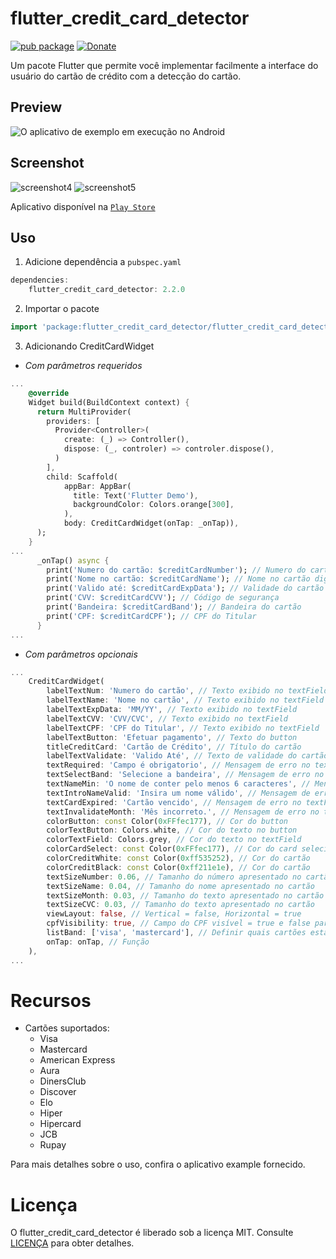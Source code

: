 # flutter_credit_card_detector

[![pub package](https://img.shields.io/pub/v/flutter_credit_card_detector?color=blue)](https://pub.dev/packages/flutter_credit_card_detector)
[![Donate](https://img.shields.io/badge/Donate-PayPal-green.svg)](https://www.paypal.com/cgi-bin/webscr?cmd=_s-xclick&hosted_button_id=J6RRWN8NLRB84&source=url)

Um pacote Flutter que permite você implementar facilmente a interface do usuário do cartão de crédito com a detecção do cartão.

## Preview
![O aplicativo de exemplo em execução no Android](https://github.com/weldonsouza/flutter_credit_card_detector/blob/master/preview/preview.gif)

## Screenshot
![screenshot4](https://github.com/weldonsouza/flutter_credit_card_detector/blob/master/screenshot/screenshot4.png)
![screenshot5](https://github.com/weldonsouza/flutter_credit_card_detector/blob/master/screenshot/screenshot5.png)

Aplicativo disponível na [`Play Store`](https://play.google.com/store/apps/details?id=com.neduki.creditcarddetector)

## Uso
1. Adicione dependência a `pubspec.yaml`

```dart
dependencies:
    flutter_credit_card_detector: 2.2.0
```

2. Importar o pacote
```dart
import 'package:flutter_credit_card_detector/flutter_credit_card_detector.dart';
```

3. Adicionando CreditCardWidget
- *Com parâmetros requeridos*
```dart
...
    @override
    Widget build(BuildContext context) {
      return MultiProvider(
        providers: [
          Provider<Controller>(
            create: (_) => Controller(),
            dispose: (_, controler) => controler.dispose(),
          )
        ],
        child: Scaffold(
            appBar: AppBar(
              title: Text('Flutter Demo'),
              backgroundColor: Colors.orange[300],
            ),
            body: CreditCardWidget(onTap: _onTap)),
      );
    }
...
      _onTap() async {
        print('Numero do cartão: $creditCardNumber'); // Numero do cartão digitado
        print('Nome no cartão: $creditCardName'); // Nome no cartão digitado
        print('Valido até: $creditCardExpData'); // Validade do cartão
        print('CVV: $creditCardCVV'); // Código de segurança
        print('Bandeira: $creditCardBand'); // Bandeira do cartão
        print('CPF: $creditCardCPF'); // CPF do Titular
      }
...
```
- *Com parâmetros opcionais*
```dart
...
    CreditCardWidget(
        labelTextNum: 'Numero do cartão', // Texto exibido no textField
        labelTextName: 'Nome no cartão', // Texto exibido no textField
        labelTextExpData: 'MM/YY', // Texto exibido no textField
        labelTextCVV: 'CVV/CVC', // Texto exibido no textField
        labelTextCPF: 'CPF do Titular', // Texto exibido no textField
        labelTextButton: 'Efetuar pagamento', // Texto do button
        titleCreditCard: 'Cartão de Crédito', // Título do cartão
        labelTextValidate: 'Valido Até', // Texto de validade do cartão
        textRequired: 'Campo é obrigatorio', // Mensagem de erro no textField - campos vazios
        textSelectBand: 'Selecione a bandeira', // Mensagem de erro no textField - quando a bandeira não é identificada
        textNameMin: 'O nome de conter pelo menos 6 caracteres', // Mensagem de erro no textField - campo nome
        textIntroNameValid: 'Insira um nome válido', // Mensagem de erro no textField - campo nome
        textCardExpired: 'Cartão vencido', // Mensagem de erro no textField - campo validade do cartão
        textInvalidateMonth: 'Mês incorreto.', // Mensagem de erro no textField - campo validade do cartão
        colorButton: const Color(0xFFfec177), // Cor do button
        colorTextButton: Colors.white, // Cor do texto no button
        colorTextField: Colors.grey, // Cor do texto no textField
        colorCardSelect: const Color(0xFFfec177), // Cor do card selecionado
        colorCreditWhite: const Color(0xff535252), // Cor do cartão
        colorCreditBlack: const Color(0xff211e1e), // Cor do cartão
        textSizeNumber: 0.06, // Tamanho do número apresentado no cartão
        textSizeName: 0.04, // Tamanho do nome apresentado no cartão
        textSizeMonth: 0.03, // Tamanho do texto apresentado no cartão
        textSizeCVC: 0.03, // Tamanho do texto apresentado no cartão
        viewLayout: false, // Vertical = false, Horizontal = true
        cpfVisibility: true, // Campo do CPF visível = true e false para ocultar o campo
        listBand: ['visa', 'mastercard'], // Definir quais cartões estarão disponíveis
        onTap: onTap, // Função
    ),
...
```
# Recursos
* Cartões suportados:
    * Visa
    * Mastercard
    * American Express
    * Aura
    * DinersClub
    * Discover
    * Elo
    * Hiper
    * Hipercard
    * JCB
    * Rupay

Para mais detalhes sobre o uso, confira o aplicativo example fornecido.

# Licença
O flutter_credit_card_detector é liberado sob a licença MIT. Consulte [LICENÇA](./LICENSE) para obter detalhes.
